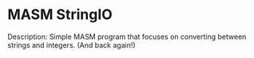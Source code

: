 # MASM StringIO

 Description: Simple MASM program that focuses on converting between strings and integers. (And back again!)
 
